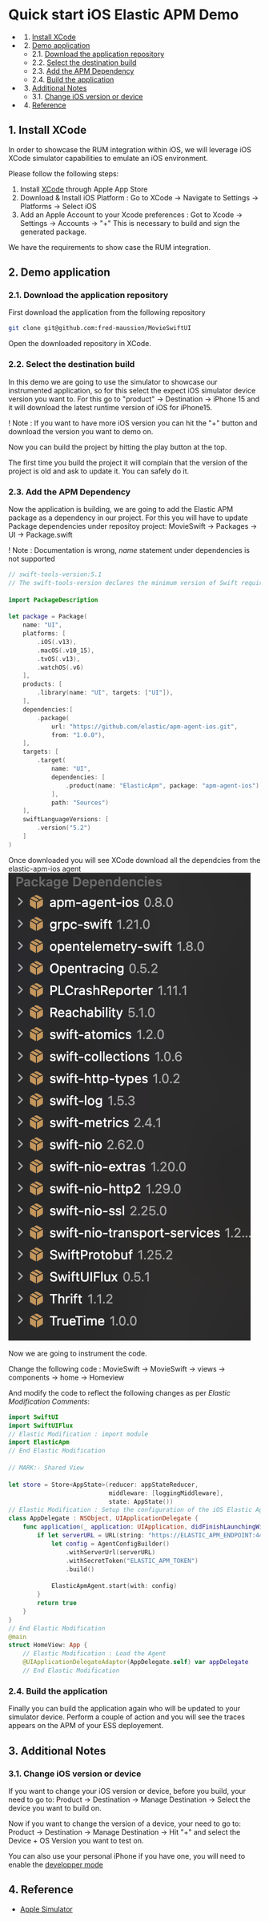 # Quick start iOS Elastic APM Demo

<!-- vscode-markdown-toc -->
* 1. [Install XCode](#InstallXCode)
* 2. [Demo application](#Demoapplication)
	* 2.1. [Download the application repository](#Downloadtheapplicationrepository)
	* 2.2. [Select the destination build](#Selectthedestinationbuild)
	* 2.3. [Add the APM Dependency](#AddtheAPMDependency)
	* 2.4. [Build the application](#Buildtheapplication)
* 3. [Additional Notes](#AdditionalNotes)
	* 3.1. [Change iOS version or device](#ChangeiOSversionordevice)
* 4. [Reference](#Reference)

<!-- vscode-markdown-toc-config
	numbering=true
	autoSave=true
	/vscode-markdown-toc-config -->
<!-- /vscode-markdown-toc -->

##  1. <a name='InstallXCode'></a>Install XCode

In order to showcase the RUM integration within iOS, we will leverage iOS XCode simulator capabilities to emulate an iOS environment.

Please follow the following steps:

1. Install [XCode](https://apps.apple.com/us/app/xcode/id497799835?mt=12) through Apple App Store
2. Download & Install iOS Platform : Go to XCode -> Navigate to Settings -> Platforms -> Select iOS
3. Add an Apple Account to your Xcode preferences : Got to Xcode -> Settings -> Accounts -> "+" This is necessary to build and sign the generated package.

We have the requirements to show case the RUM integration.

##  2. <a name='Demoapplication'></a>Demo application

###  2.1. <a name='Downloadtheapplicationrepository'></a>Download the application repository

First download the application from the following repository

```bash
git clone git@github.com:fred-maussion/MovieSwiftUI
```

Open the downloaded repository in XCode.

###  2.2. <a name='Selectthedestinationbuild'></a>Select the destination build

In this demo we are going to use the simulator to showcase our instrumented application, so for this select the expect iOS simulator device version you want to. For this go to "product" -> Destination -> iPhone 15 and it will download the latest runtime version of iOS for iPhone15.

! Note : If you want to have more iOS version you can hit the "+" button and download the version you want to demo on.

Now you can build the project by hitting the play button at the top.

The first time you build the project it will complain that the version of the project is old and ask to update it. You can safely do it.

###  2.3. <a name='AddtheAPMDependency'></a>Add the APM Dependency

Now the application is building, we are going to add the Elastic APM package as a dependency in our project. For this you will have to update Package dependencies under repositoy project:
MovieSwift -> Packages -> UI -> Package.swift

! Note : Documentation is wrong, _name_ statement under dependencies is not supported

```swift
// swift-tools-version:5.1
// The swift-tools-version declares the minimum version of Swift required to build this package.

import PackageDescription

let package = Package(
    name: "UI",
    platforms: [
        .iOS(.v13),
        .macOS(.v10_15),
        .tvOS(.v13),
        .watchOS(.v6)
    ],
    products: [
        .library(name: "UI", targets: ["UI"]),
    ],
    dependencies:[
        .package(
            url: "https://github.com/elastic/apm-agent-ios.git",
            from: "1.0.0"),
    ],
    targets: [
        .target(
            name: "UI",
            dependencies: [
                .product(name: "ElasticApm", package: "apm-agent-ios")
            ],
            path: "Sources")
    ],
    swiftLanguageVersions: [
        .version("5.2")
    ]
)

```

Once downloaded you will see XCode download all the dependcies from the elastic-apm-ios agent
![IOS APM Agent Depencies](Resources/images/how-to-ios-image-1.png)

Now we are going to instrument the code.

Change the following code :
MovieSwift -> MovieSwift -> views -> components -> home -> Homeview

And modify the code to reflect the following changes as per _Elastic Modification Comments_:

```swift
import SwiftUI
import SwiftUIFlux
// Elastic Modification : import module
import ElasticApm
// End Elastic Modification

// MARK:- Shared View

let store = Store<AppState>(reducer: appStateReducer,
                            middleware: [loggingMiddleware],
                            state: AppState())
// Elastic Modification : Setup the configuration of the iOS Elastic Agent APM
class AppDelegate : NSObject, UIApplicationDelegate {
    func application(_ application: UIApplication, didFinishLaunchingWithOptions launchOptions: [UIApplication.LaunchOptionsKey : Any]? = nil) -> Bool {
        if let serverURL = URL(string: "https://ELASTIC_APM_ENDPOINT:443") {
            let config = AgentConfigBuilder()
                .withServerUrl(serverURL)
                .withSecretToken("ELASTIC_APM_TOKEN")
                .build()
            
            ElasticApmAgent.start(with: config)
        }
        return true
    }
}
// End Elastic Modification
@main
struct HomeView: App {
    // Elastic Modification : Load the Agent
    @UIApplicationDelegateAdaptor(AppDelegate.self) var appDelegate
    // End Elastic Modification
```

###  2.4. <a name='Buildtheapplication'></a>Build the application

Finally you can build the application again who will be updated to your simulator device.
Perform a couple of action and you will see the traces appears on the APM of your ESS deployement. 

##  3. <a name='AdditionalNotes'></a>Additional Notes

###  3.1. <a name='ChangeiOSversionordevice'></a>Change iOS version or device

If you want to change your iOS version or device, before you build, your need to go to:
Product -> Destination -> Manage Destination -> Select the device you want to build on.

Now if you want to change the version of a device, your need to go to:
Product -> Destination -> Manage Destination -> Hit "+" and select the Device + OS Version you want to test on.

You can also use your personal iPhone if you have one, you will need to enable the [developper mode](https://developer.apple.com/documentation/xcode/enabling-developer-mode-on-a-device)

##  4. <a name='Reference'></a>Reference

- [Apple Simulator](https://developer.apple.com/documentation/xcode/installing-your-app-in-many-simulator-platforms-and-versions)